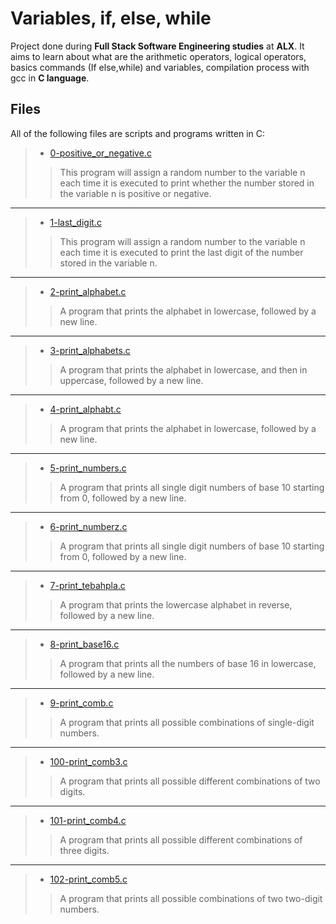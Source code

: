 # Variables, if, else, while
Project done during **Full Stack Software Engineering studies** at **ALX**. It aims to learn about what are the arithmetic operators, logical operators, basics commands (If else,while) and variables, compilation process with gcc in **C language**.

## Files
All of the following files are scripts and programs written in C:


> * [0-positive_or_negative.c](https://github.com/Moh-A-Mahdi/alx-low_level_programming/blob/master/0x01-variables_if_else_while/0-positive_or_negative.c)
> > This program will assign a random number to the variable n each time it is executed to print whether the number stored in the variable n is positive or negative.
------------------
> * [1-last_digit.c](https://github.com/Moh-A-Mahdi/alx-low_level_programming/blob/master/0x01-variables_if_else_while/1-last_digit.c)
> > This program will assign a random number to the variable n each time it is executed to print the last digit of the number stored in the variable n.
------------------
> * [2-print_alphabet.c](https://github.com/Moh-A-Mahdi/alx-low_level_programming/blob/master/0x01-variables_if_else_while/2-print_alphabet.c)
> > A program that prints the alphabet in lowercase, followed by a new line.
------------------
> * [3-print_alphabets.c](https://github.com/Moh-A-Mahdi/alx-low_level_programming/blob/master/0x01-variables_if_else_while/3-print_alphabets.c)
> > A program that prints the alphabet in lowercase, and then in uppercase, followed by a new line.
------------------
> * [4-print_alphabt.c](https://github.com/Moh-A-Mahdi/alx-low_level_programming/blob/master/0x01-variables_if_else_while/4-print_alphabt.c)
> > A program that prints the alphabet in lowercase, followed by a new line.
------------------
> * [5-print_numbers.c](https://github.com/Moh-A-Mahdi/alx-low_level_programming/blob/master/0x01-variables_if_else_while/5-print_numbers.c)
> > A program that prints all single digit numbers of base 10 starting from 0, followed by a new line.
------------------
> * [6-print_numberz.c](https://github.com/Moh-A-Mahdi/alx-low_level_programming/blob/master/0x01-variables_if_else_while/6-print_numberz.c)
> > A program that prints all single digit numbers of base 10 starting from 0, followed by a new line.
------------------
> * [7-print_tebahpla.c](https://github.com/Moh-A-Mahdi/alx-low_level_programming/blob/master/0x01-variables_if_else_while/7-print_tebahpla.c)
> > A program that prints the lowercase alphabet in reverse, followed by a new line.
------------------
> * [8-print_base16.c](https://github.com/Moh-A-Mahdi/alx-low_level_programming/blob/master/0x01-variables_if_else_while/8-print_base16.c)
> > A program that prints all the numbers of base 16 in lowercase, followed by a new line.
------------------
> * [9-print_comb.c](https://github.com/Moh-A-Mahdi/alx-low_level_programming/blob/master/0x01-variables_if_else_while/9-print_comb.c)
> > A program that prints all possible combinations of single-digit numbers.
------------------
> * [100-print_comb3.c](https://github.com/Moh-A-Mahdi/alx-low_level_programming/blob/master/0x01-variables_if_else_while/100-print_comb3.c)
> > A program that prints all possible different combinations of two digits.
------------------
> * [101-print_comb4.c](https://github.com/Moh-A-Mahdi/alx-low_level_programming/blob/master/0x01-variables_if_else_while/101-print_comb4.c)
> > A program that prints all possible different combinations of three digits.
------------------
> * [102-print_comb5.c](https://github.com/Moh-A-Mahdi/alx-low_level_programming/blob/master/0x01-variables_if_else_while/102-print_comb5.c)
> > A program that prints all possible combinations of two two-digit numbers.
